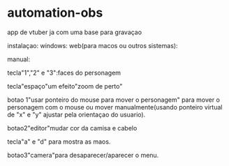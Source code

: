 # automation-obs
app de vtuber ja com uma base para gravaçao

instalaçao:
windows:
web(para macos ou outros sistemas): 

manual:

tecla"1","2" e "3":faces do personagem

tecla"espaço"um efeito"zoom de perto"

botao 1"usar ponteiro do mouse para mover o personagem" para mover o personagem com o mouse ou mover manualmente(usando ponteiro virtual de "x" e "y" ajustar pela orientaçao do usuario).

botao2"editor"mudar cor da camisa e cabelo

tecla"a" e "d" para mostra as maos.

botao3"camera"para desaparecer/aparecer o menu.
